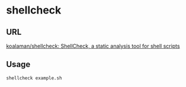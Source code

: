 # shellcheck

## URL

[koalaman/shellcheck: ShellCheck, a static analysis tool for shell scripts](https://github.com/koalaman/shellcheck)

## Usage

`shellcheck example.sh`
